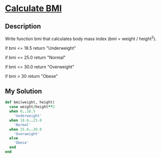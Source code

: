 # [Calculate BMI](https://www.codewars.com/kata/57a429e253ba3381850000fb)

## Description
Write function bmi that calculates body mass index (bmi = weight / height<sup>2</sup>).

if bmi <= 18.5 return "Underweight"

if bmi <= 25.0 return "Normal"

if bmi <= 30.0 return "Overweight"

if bmi > 30 return "Obese"

## My Solution
```ruby
def bmi(weight, height)
  case weight/height**2
  when 0..18.5
    'Underweight'
  when 18.6..25.0
    'Normal'
  when 25.0..30.0
    'Overweight'
  else
    'Obese'
  end
end
```
